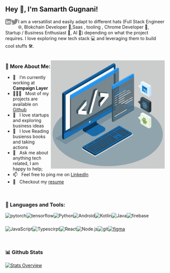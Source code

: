 ## Hey 👋, I'm Samarth Gugnani!

<a href='https://www.linkedin.com/in/samarth30/'><img align='left' alt="linkedin" src="https://raw.githubusercontent.com/samarth30/samarth30/ab73cabd30d9d3de25cde9550a6feced67082703/assets/linkedin.svg" height='18px'/></a>
<a href='https://twitter.com/samarth0x/'><img align='left' alt="twitter" src="https://raw.githubusercontent.com/samarth30/samarth30/ab73cabd30d9d3de25cde9550a6feced67082703/assets/twitter.svg" height='18px'/></a>

I am a versatilist and easily adapt to different hats (Full Stack Engineer 🌐, Blokchain Developer 📱,Saas , tooling , Chrome Developer 📱, Startup / Business Enthusiast 🤖, AI 🤖) depending on what the project requires. I love exploring new tech stack 💻 and leveraging them to build cool stuffs 🛠️.
<br/>
<br/>

<img align="right" alt="GIF" src="https://raw.githubusercontent.com/samarth30/samarth30/main/techstack.gif" width="360px"/>
  
### 🧐 More About Me:

- 🔭 &nbsp; I’m currently working at **Campaign Layer**
- 👨🏻‍💻 &nbsp; Most of my projects are available on [Github](https://github.com/rahul-jha98?tab=repositories)
- 🎨 &nbsp; I love startups and exploring business ideas
- 🎨 &nbsp; I love Reading busienss books and taking actions
- 💬 &nbsp; Ask me about anything tech related, I am happy to help;
- 📫 &nbsp; Feel free to ping me on [LinkedIn](https://www.linkedin.com/in/samarth30/)
- 📝 &nbsp; Checkout my [resume](https://drive.google.com/file/d/1XyTxgmaw-wdlIrdL_soW3oWUhoq44JSu/view)

<br>

### 🔨 Languages and Tools:

<a href="https://pytorch.org/" target="_blank"> <img align="left" src="https://raw.githubusercontent.com/rahul-jha98/github_readme_icons/main/language_and_tools/square/pytorch/pytorch.svg" alt="pytorch" height="42px"/> </a>
<a href="https://www.tensorflow.org" target="_blank"> <img align="left" src="https://raw.githubusercontent.com/rahul-jha98/github_readme_icons/main/language_and_tools/square/tensorflow/tensorflow.svg" alt="tensorflow" height="42px"/> </a>
<a href="https://www.python.org" target="_blank"><img align="left" alt="Python" height ="42px" src="https://raw.githubusercontent.com/rahul-jha98/github_readme_icons/main/language_and_tools/square/python/python.svg"></a>
<a href="https://developer.android.com" target="_blank"> <img align="left" alt="Android" height ="42px" src="https://raw.githubusercontent.com/rahul-jha98/github_readme_icons/main/language_and_tools/square/android/android.svg"> </a>
<a href="https://kotlinlang.org" target="_blank"><img align="left" alt="Kotlin" height ="42px" src="https://raw.githubusercontent.com/rahul-jha98/github_readme_icons/main/language_and_tools/square/kotlin/kotlin.svg"></a>
<a href="https://www.java.com" target="_blank"><img align="left" alt="Java" height ="42px" src="https://raw.githubusercontent.com/rahul-jha98/github_readme_icons/main/language_and_tools/square/java/java.svg"></a>
<a href="https://firebase.google.com/" target="_blank"> <img align="left" src="https://raw.githubusercontent.com/rahul-jha98/github_readme_icons/main/language_and_tools/square/firebase/firebase.svg" alt="firebase" height ="42px"/> </a>
<a href="https://developer.mozilla.org/en-US/docs/Web/JavaScript" target="_blank"> <img align="left" alt="JavaScript" height ="42px"  src="https://raw.githubusercontent.com/rahul-jha98/github_readme_icons/main/language_and_tools/square/javascript/javascript.svg"> </a>
<a href="https://www.typescriptlang.org/" target="_blank"><img align="left" alt="Typescirpt" height ="42px" src="https://raw.githubusercontent.com/rahul-jha98/github_readme_icons/main/language_and_tools/square/typescript/typescript.svg"></a>
<a href="https://reactjs.org/" target="_blank"> <img align="left" alt="React" height ="42px" src="https://raw.githubusercontent.com/rahul-jha98/github_readme_icons/main/language_and_tools/square/react/react.svg"></a>
<a href="https://nodejs.org" target="_blank"><img align="left" alt="Node.js" height ="42px" src="https://raw.githubusercontent.com/rahul-jha98/github_readme_icons/main/language_and_tools/square/node/node.svg"></a>
<a href="https://git-scm.com/" target="_blank"> <img src="https://raw.githubusercontent.com/rahul-jha98/github_readme_icons/main/language_and_tools/square/git-scm/git-scm.svg" align="left" alt="git" height='42px'/> </a>
<a href="https://www.figma.com/" target="_blank"> <img src="https://raw.githubusercontent.com/rahul-jha98/github_readme_icons/main/language_and_tools/square/figma/figma.svg" alt="figma" height='42px'/> </a>

<br>

### 📊 Github Stats

<a href='https://github.com/rahul-jha98/github-stats-transparent'>
  
![Stats Overview](https://raw.githubusercontent.com/samarth30/github-stats-transparent/output/generated/overview.svg)
<!-- ![Most Used Languages](https://raw.githubusercontent.com/samarth30/github-stats-transparent/output/generated/languages.svg) -->

</a>

<br>

<!-- ### 🛠️ My Projects

<a href="https://github.com/samarth30/Artistify.ai" target="_blank"> <img alt="artistify" src="./projects/artistify.svg" height="68" align="left"> </a>
<a href="https://github.com/samarth30/sheets-database" target="_blank"> <img alt="sheetsdatabase" src="./projects/sheetsdatabase.svg"  height="68" align="left"> </a>
<a href="https://github.com/samarth30/README_icons" target="_blank"> <img alt="readmeicons" src="./projects/readmeicons.svg" height="68" align="left"> </a>
<a href="https://github.com/samarth30/PasswordKeeper" target="_blank"> <img alt="passwordkeeper" src="./projects/passwordkeeper.svg" height="68" align="left"> </a> -->
